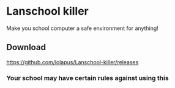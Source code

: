 # Lanschool killer
Make you school computer a safe environment for anything!

## Download
https://github.com/lolapus/Lanschool-killer/releases

### Your school may have certain rules against using this
